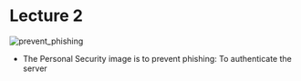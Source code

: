 # Lecture 2
![prevent_phishing](./2.1.png)
- The Personal Security image is to prevent phishing: To authenticate the server
